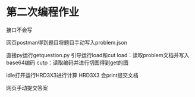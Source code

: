 # 第二次编程作业
接口不会写

网页postman得到题目将题目手动写入problem.json 



直接py运行getquestion.py 引导运行load和cut
	load：读取problem文档并写入base64编码
	cutp：读取编码并进行切图得到get的图

idle打开运行HRD3X3进行计算
HRD3X3 会print提交文档



网页手动提交答案

